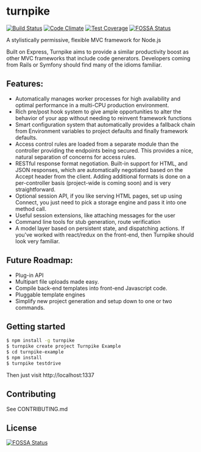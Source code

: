 # turnpike
[![Build Status](https://travis-ci.org/jay-depot/turnpike.png?branch=master)](https://travis-ci.org/jay-depot/turnpike)
[![Code Climate](https://codeclimate.com/github/jay-depot/turnpike.png)](https://codeclimate.com/github/jay-depot/turnpike)
[![Test Coverage](https://codeclimate.com/github/jay-depot/turnpike/badges/coverage.svg)](https://codeclimate.com/github/jay-depot/turnpike/coverage)
[![FOSSA Status](https://app.fossa.io/api/projects/git%2Bgithub.com%2Fjay-depot%2Fturnpike.svg?type=shield)](https://app.fossa.io/projects/git%2Bgithub.com%2Fjay-depot%2Fturnpike?ref=badge_shield)

A stylistically permissive, flexible MVC framework for Node.js

Built on Express, Turnpike aims to provide a similar productivity boost as other MVC frameworks that include code generators. Developers coming from Rails or Symfony should find many of the idioms familiar.

## Features:
 - Automatically manages worker processes for high availability and optimal performance in a multi-CPU production environment.
 - Rich pre/post hook system to give ample opportunities to alter the behavior of your app without needing to reinvent framework functions
 - Smart configuration system that automatically provides a fallback chain from Environment variables to project defaults and finally framework defaults.
 - Access control rules are loaded from a separate module than the controller providing the endpoints being secured. This provides a nice, natural separation of concerns for access rules.
 - RESTful response format negotiation. Built-in support for HTML, and JSON responses, which are automatically negotiated based on the Accept header from the client. Adding additional formats is done on a per-controller basis (project-wide is coming soon) and is very straightforward.
 - Optional session API, if you like serving HTML pages, set up using Connect, you just need to pick a storage engine and pass it into one method call.
 - Useful session extensions, like attaching messages for the user
 - Command line tools for stub generation, route verification
 - A model layer based on persistent state, and dispatching actions. If you've worked with react/redux on the front-end, then Turnpike should look very familiar.

## Future Roadmap:
 - Plug-in API
 - Multipart file uploads made easy.
 - Compile back-end templates into front-end Javascript code.
 - Pluggable template engines
 - Simplify new project generation and setup down to one or two commands.

## Getting started
```bash
$ npm install -g turnpike
$ turnpike create project Turnpike Example
$ cd turnpike-example
$ npm install
$ turnpike testdrive
```
Then just visit http://localhost:1337

## Contributing
See CONTRIBUTING.md

## License
[![FOSSA Status](https://app.fossa.io/api/projects/git%2Bgithub.com%2Fjay-depot%2Fturnpike.svg?type=large)](https://app.fossa.io/projects/git%2Bgithub.com%2Fjay-depot%2Fturnpike?ref=badge_large)

